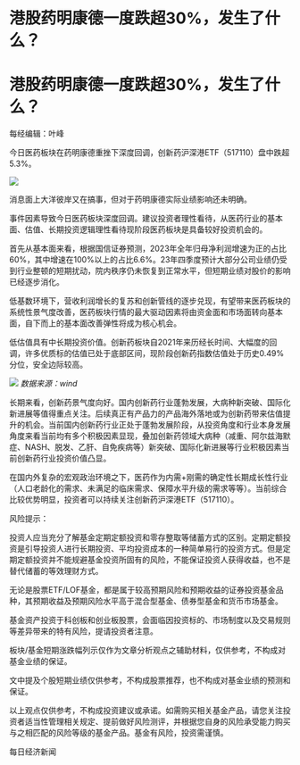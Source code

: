 # 港股药明康德一度跌超30%，发生了什么？

# 港股药明康德一度跌超30%，发生了什么？

每经编辑：叶峰

今日医药板块在药明康德重挫下深度回调，创新药沪深港ETF（517110）盘中跌超5.3%。

![](https://inews.gtimg.com/om_bt/OuChbwByp_gKVX7jL71klTu5faTh91FCTUZ5svMG7diwYAA/1000)

消息面上大洋彼岸又在搞事，但对于药明康德实际业绩影响还未明确。

事件因素导致今日医药板块深度回调。建议投资者理性看待，从医药行业的基本面、估值、长期投资逻辑理性看待现阶段医药板块是具备较好投资机会的。

首先从基本面来看，根据国信证券预测，2023年全年归母净利润增速为正的占比60%，其中增速在100%以上的占比6.6%。23年四季度预计大部分公司业绩仍受到行业整顿的短期扰动，院内秩序仍未恢复到正常水平，但短期业绩对股价的影响已经逐步消化。

低基数环境下，营收利润增长的复苏和创新管线的逐步兑现，有望带来医药板块的系统性景气度改善，医药板块行情的最大驱动因素将由资金面和市场面转向基本面，自下而上的基本面改善弹性将成为核心机会。

低估值具有中长期投资价值。创新药板块自2021年来历经长时间、大幅度的回调，许多优质标的估值已处于底部区间，现阶段创新药指数估值处于历史0.49%分位，安全边际较高。

![](https://inews.gtimg.com/om_bt/OSHNV5sTwMHBc9QCVs4I32zVlEMAcP_tUf63mJgpnH2X8AA/1000)
_数据来源：wind_

长期来看，创新药景气度向好。国内创新药行业蓬勃发展，大病种新突破、国际化新进展等值得重点关注。后续真正有产品力的产品海外落地或为创新药带来估值提升的机会。当前国内创新药行业正处于蓬勃发展阶段，从投资角度和行业本身发展角度来看当前均有多个积极因素显现，叠加创新药领域大病种（减重、阿尔兹海默症、NASH、脱发、乙肝、自免疾病等）新突破、国际化新进展等行业积极因素当前创新药行业投资价值凸显。

在国内外复杂的宏观政治环境之下，医药作为内需+刚需的确定性长期成长性行业（人口老龄化的需求、未满足的临床需求、保障水平升级的需求等等）。当前综合比较优势明显，投资者可以持续关注创新药沪深港ETF（517110）。

风险提示：

投资人应当充分了解基金定期定额投资和零存整取等储蓄方式的区别。定期定额投资是引导投资人进行长期投资、平均投资成本的一种简单易行的投资方式。但是定期定额投资并不能规避基金投资所固有的风险，不能保证投资人获得收益，也不是替代储蓄的等效理财方式。

无论是股票ETF/LOF基金，都是属于较高预期风险和预期收益的证券投资基金品种，其预期收益及预期风险水平高于混合型基金、债券型基金和货币市场基金。

基金资产投资于科创板和创业板股票，会面临因投资标的、市场制度以及交易规则等差异带来的特有风险，提请投资者注意。

板块/基金短期涨跌幅列示仅作为文章分析观点之辅助材料，仅供参考，不构成对基金业绩的保证。

文中提及个股短期业绩仅供参考，不构成股票推荐，也不构成对基金业绩的预测和保证。

以上观点仅供参考，不构成投资建议或承诺。如需购买相关基金产品，请您关注投资者适当性管理相关规定、提前做好风险测评，并根据您自身的风险承受能力购买与之相匹配的风险等级的基金产品。基金有风险，投资需谨慎。

每日经济新闻

